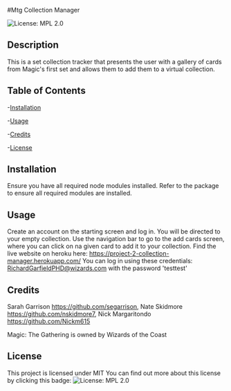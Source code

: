 #Mtg Collection Manager

![License: MPL 2.0](https://img.shields.io/badge/License-MPL%202.0-brightgreen.svg)

## Description

This is a set collection tracker that presents the user with a gallery of cards from Magic's first set and allows them to add them to a virtual collection.


## Table of Contents

-[Installation](#Installation)

-[Usage](#Usage)

-[Credits](#Credits)

-[License](#License)


## Installation

Ensure you have all required node modules installed. Refer to the package to ensure all required modules are installed.


## Usage

Create an account on the starting screen and log in. You will be directed to your empty collection. Use the navigation bar to go to the add cards screen, where you can click on na given card to add it to your collection. Find the live website on heroku here: https://project-2-collection-manager.herokuapp.com/ You can log in using these credentials: RichardGarfieldPHD@wizards.com with the password 'testtest'


## Credits

Sarah Garrison https://github.com/segarrison, Nate Skidmore https://github.com/nskidmore7, Nick Margaritondo https://github.com/Nickm615

Magic: The Gathering is owned by Wizards of the Coast


## License

This project is licensed under MIT
You can find out more about this license by clicking this badge: ![License: MPL 2.0](https://img.shields.io/badge/License-MPL%202.0-brightgreen.svg)
